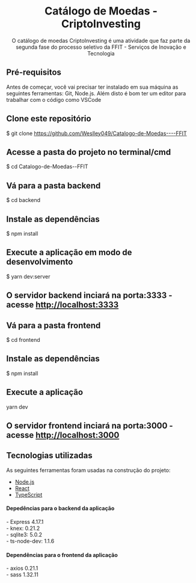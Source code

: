 <h1 align="center"> Catálogo de Moedas - CriptoInvesting</h1>
<p align="center">O catálogo de moedas CriptoInvesting é uma atividade que faz parte da segunda fase do processo seletivo da FFIT - Serviços de Inovação e Tecnologia</p>

## Pré-requisitos

Antes de começar, você vai precisar ter instalado em sua máquina as seguintes ferramentas:
Git, Node.js.
Além disto é bom ter um editor para trabalhar com o código como VSCode



## Clone este repositório
$ git clone <https://github.com/Weslley049/Catalogo-de-Moedas----FFIT>

## Acesse a pasta do projeto no terminal/cmd
$ cd Catalogo-de-Moedas--FFIT

## Vá para a pasta backend
$ cd backend

## Instale as dependências
$ npm install

## Execute a aplicação em modo de desenvolvimento
$ yarn dev:server

## O servidor backend inciará na porta:3333 - acesse <http://localhost:3333> 

## Vá para a pasta frontend
$ cd frontend

## Instale as dependências
$ npm install

## Execute a aplicação 
yarn dev

## O servidor frontend inciará na porta:3000 - acesse <http://localhost:3000> 

## Tecnologias utilizadas 
As seguintes ferramentas foram usadas na construção do projeto:

- [Node.js](https://nodejs.org/en/)
- [React](https://pt-br.reactjs.org/)
- [TypeScript](https://www.typescriptlang.org/)

<h4>Depedências para o backend da aplicação</h4>
- Express 4.17.1 <br>
- knex: 0.21.2  <br>
- sqlite3: 5.0.2 <br>
- ts-node-dev: 1.1.6

<h4>Dependências para o frontend da aplicação</h4>
- axios 0.21.1 <br>
- sass 1.32.11
